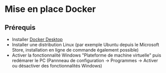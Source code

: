# Mise en place Docker

## Prérequis
- Installer [Docker Desktop](https://www.docker.com/products/docker-desktop/)
- Installer une distribution Linux (par exemple Ubuntu depuis le Microsoft Store, installation en ligne de commande également possible)
- Activer la fonctionnalité Windows "Plateforme de machine virtuelle" puis redémarer le PC (Pannneau de configuration -> Programmes -> Activer ou désactiver des fonctionnalités Windows)

